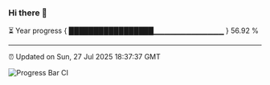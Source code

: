 ### Hi there 👋

⏳ Year progress { █████████████████▁▁▁▁▁▁▁▁▁▁▁▁▁ } 56.92 %

---

⏰ Updated on Sun, 27 Jul 2025 18:37:37 GMT

![Progress Bar CI](https://github.com/DhruviPatel157/GitHub-Actions-Demo/workflows/Progress%20Bar%20CI/badge.svg)
